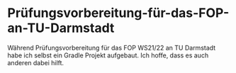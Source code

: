 # Prüfungsvorbereitung-für-das-FOP-an-TU-Darmstadt
Während Prüfungsvorbereitung für das FOP WS21/22 an TU Darmstadt habe ich selbst ein Gradle Projekt aufgebaut. Ich hoffe, dass es auch anderen dabei hilft.
